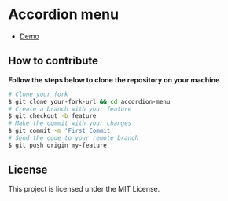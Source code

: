 # Accordion menu

- [ Demo ](https://mntrsara.github.io/accordion-menu/)

## How to contribute

**Follow the steps below to clone the repository on your machine**

```bash
# Clone your fork
$ git clone your-fork-url && cd accordion-menu
# Create a branch with your feature
$ git checkout -b feature
# Make the commit with your changes
$ git commit -m 'First Commit'
# Send the code to your remote branch
$ git push origin my-feature
```

## License
This project is licensed under the MIT License.